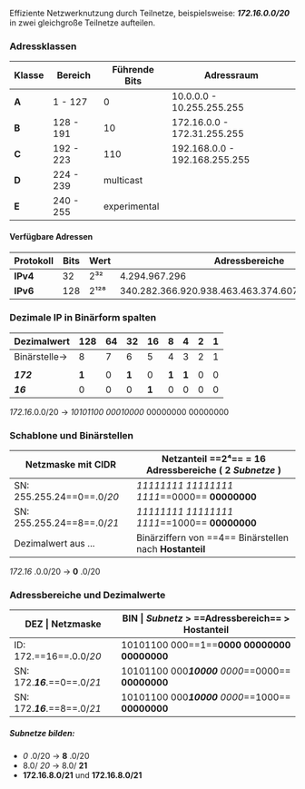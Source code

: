 Effiziente Netzwerknutzung durch Teilnetze, beispielsweise: ***172.16.0.0/20*** in zwei gleichgroße Teilnetze aufteilen.
### Adressklassen
| Klasse | Bereich | Führende Bits | Adressraum |
| ---- | ---- | ---- | ---- |
| **A** | 1 - 127 | 0 | 10.0.0.0 - 10.255.255.255 |
| **B** | 128 - 191 | 10 | 172.16.0.0 - 172.31.255.255 |
| **C** | 192 - 223 | 110 | 192.168.0.0 - 192.168.255.255 |
| **D** | 224 - 239 | multicast |  |
| **E** | 240 - 255 | experimental | 
#### Verfügbare Adressen
| Protokoll | Bits | Wert | Adressbereiche |
| ---- | ---- | ---- | ---- |
| **IPv4** | 32 | 2³² | 4.294.967.296 |
| **IPv6** | 128 | 2¹²⁸ | 340.282.366.920.938.463.463.374.607.431.768.211.456 |
### Dezimale IP in Binärform spalten
| Dezimalwert | 128 | 64 | 32 | 16 | 8 | 4 | 2 | 1 |
| ---- | ---- | ---- | ---- | ---- | ---- | ---- | ---- | ---- |
| Binärstelle-> | 8 | 7 | 6 | 5 | 4 | 3 | 2 | 1 |
|  |  |  |  |  |  |  |  |  |
| ***172*** | **1** | 0 | **1** | 0 | **1** | **1** | 0 | 0 |
| ***16*** | 0 | 0 | 0 | **1** | 0 | 0 | 0 | 0 |
*172.16*.0.0/20 -> *10101100 00010000* 00000000 00000000
### Schablone und Binärstellen   
| Netzmaske mit CIDR | Netzanteil ==2⁴== = 16 Adressbereiche ( 2 ***Subnetze*** ) |
| ---- | ---- |
| SN:  255.255.24==0==.0/*20* | *11111111 11111111 1111*==0000== **00000000** |
| SN:  255.255.24==8==.0/*21* | *11111111 11111111 1111*==1000== **00000000** |
| Dezimalwert aus ... | Binärziffern von ==4== Binärstellen nach **Hostanteil** |
*172.16* .0.0/20  ->  **0** .0/20
### Adressbereiche und Dezimalwerte 
| DEZ \| Netzmaske | BIN \| ***Subnetz*** > ==Adressbereich== > **Hostanteil** |
| ---- | ---- |
| ID:  172.==16==.0.0/*20* | 10101100 000==1==**0000 00000000 00000000** |
| SN:  172.***16***.==0==.0/*21* | 10101100 000***10000*** *0000*==0000== **00000000** |
| SN:  172.***16***.==8==.0/*21* | 10101100 000***10000*** *0000*==1000== **00000000** |
##### Subnetze bilden:
- *0* .0/20  ->  **8** .0/20
- 8.0/ *20*  ->  8.0/ **21**
-  **172.16.8.0/21** und **172.16.8.0/21**